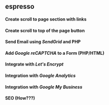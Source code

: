 ## espresso

#### Create scroll to page section with links

#### Create scroll to top of the page button

#### Send Email using _SendGrid_ and PHP

#### Add _Google reCAPTCHA_ to a Form (PHP/HTML)

#### Integrate with _Let's Encrypt_

#### Integration with _Google Analytics_

#### Integration with <i>Google My Business</i>

#### SEO (How???)